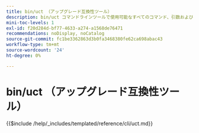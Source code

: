```yaml
---
title: bin/uct （アップグレード互換性ツール）
description: bin/uct コマンドラインツールで使用可能なすべてのコマンド、引数およびオプションについて説明します。
mini-toc-levels: 1
exl-id: f20d284d-bf77-4633-a274-a1568de76471
recommendations: noDisplay, noCatalog
source-git-commit: fc1be3362863d3b0fa3468380fe62ca698abac43
workflow-type: tm+mt
source-wordcount: '24'
ht-degree: 0%

---
```


# bin/uct （アップグレード互換性ツール）

{{$include /help/_includes/templated/reference/cli/uct.md}}
